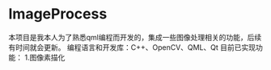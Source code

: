 # ImageProcess
本项目是我本人为了熟悉qml编程而开发的，集成一些图像处理相关的功能，后续有时间就会更新。
编程语言和开发库：C++、OpenCV、QML、Qt
目前已实现功能：
1.图像素描化


